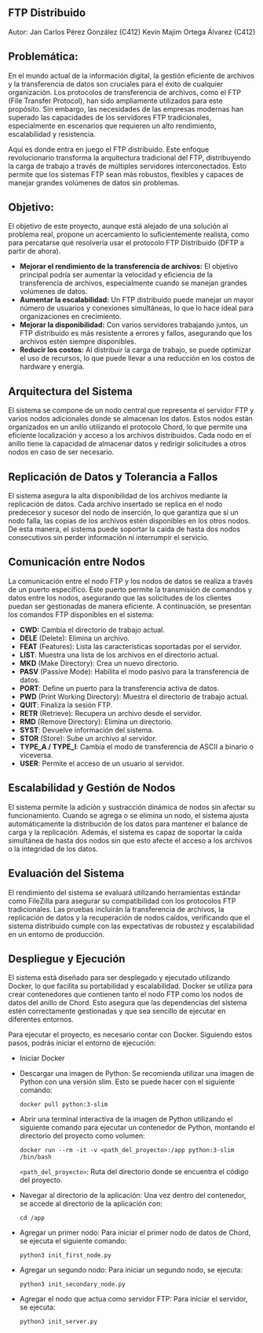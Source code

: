 ## FTP Distribuido
Autor:
Jan Carlos Pérez González (C412)
Kevin Majim Ortega Álvarez (C412)

## Problemática:
En el mundo actual de la información digital, la gestión eficiente de archivos y la transferencia de datos son cruciales para el éxito de cualquier organización. Los protocolos de transferencia de archivos, como el FTP (File Transfer Protocol), han sido ampliamente utilizados para este propósito. Sin embargo, las necesidades de las empresas modernas han superado las capacidades de los servidores FTP tradicionales, especialmente en escenarios que requieren un alto rendimiento, escalabilidad y resistencia. 

Aquí es donde entra en juego el FTP distribuido. Este enfoque revolucionario transforma la arquitectura tradicional del FTP, distribuyendo la carga de trabajo a través de múltiples servidores interconectados. Esto permite que los sistemas FTP sean más robustos, flexibles y capaces de manejar grandes volúmenes de datos sin problemas. 

## Objetivo:
El objetivo de este proyecto, aunque está alejado de una solución al problema real, propone un acercamiento lo suficientemente realista, como para percatarse qué resolvería usar el protocolo FTP Distribuido (DFTP a partir de ahora).
* **Mejorar el rendimiento de la transferencia de archivos:** El objetivo principal podría ser aumentar la velocidad y eficiencia de la transferencia de archivos, especialmente cuando se manejan grandes volúmenes de datos. 
* **Aumentar la escalabilidad:**  Un FTP distribuido puede manejar un mayor número de usuarios y conexiones simultáneas, lo que lo hace ideal para organizaciones en crecimiento. 
* **Mejorar la disponibilidad:**  Con varios servidores trabajando juntos, un FTP distribuido es más resistente a errores y fallos, asegurando que los archivos estén siempre disponibles.
* **Reducir los costos:**  Al distribuir la carga de trabajo, se puede optimizar el uso de recursos, lo que puede llevar a una reducción en los costos de hardware y energía.

## Arquitectura del Sistema
El sistema se compone de un nodo central que representa el servidor FTP y varios nodos adicionales donde se almacenan los datos. Estos nodos están organizados en un anillo utilizando el protocolo Chord, lo que permite una eficiente localización y acceso a los archivos distribuidos. Cada nodo en el anillo tiene la capacidad de almacenar datos y redirigir solicitudes a otros nodos en caso de ser necesario.

## Replicación de Datos y Tolerancia a Fallos
El sistema asegura la alta disponibilidad de los archivos mediante la replicación de datos. Cada archivo insertado se replica en el nodo predecesor y sucesor del nodo de inserción, lo que garantiza que si un nodo falla, las copias de los archivos estén disponibles en los otros nodos. De esta manera, el sistema puede soportar la caída de hasta dos nodos consecutivos sin perder información ni interrumpir el servicio.

## Comunicación entre Nodos
La comunicación entre el nodo FTP y los nodos de datos se realiza a través de un puerto específico. Este puerto permite la transmisión de comandos y datos entre los nodos, asegurando que las solicitudes de los clientes puedan ser gestionadas de manera eficiente. A continuación, se presentan los comandos FTP disponibles en el sistema:

* **CWD:** Cambia el directorio de trabajo actual.
* **DELE** (Delete): Elimina un archivo.
* **FEAT** (Features): Lista las características soportadas por el servidor.
* **LIST**: Muestra una lista de los archivos en el directorio actual.
* **MKD** (Make Directory): Crea un nuevo directorio.
* **PASV** (Passive Mode): Habilita el modo pasivo para la transferencia de datos.
* **PORT**: Define un puerto para la transferencia activa de datos.
* **PWD** (Print Working Directory): Muestra el directorio de trabajo actual.
* **QUIT**: Finaliza la sesión FTP.
* **RETR** (Retrieve): Recupera un archivo desde el servidor.
* **RMD** (Remove Directory): Elimina un directorio.
* **SYST**: Devuelve información del sistema.
* **STOR** (Store): Sube un archivo al servidor.
* **TYPE_A / TYPE_I**: Cambia el modo de transferencia de ASCII a binario o viceversa.
* **USER**: Permite el acceso de un usuario al servidor.

## Escalabilidad y Gestión de Nodos
El sistema permite la adición y sustracción dinámica de nodos sin afectar su funcionamiento. Cuando se agrega o se elimina un nodo, el sistema ajusta automáticamente la distribución de los datos para mantener el balance de carga y la replicación. Además, el sistema es capaz de soportar la caída simultánea de hasta dos nodos sin que esto afecte el acceso a los archivos o la integridad de los datos.

## Evaluación del Sistema
El rendimiento del sistema se evaluará utilizando herramientas estándar como FileZilla para asegurar su compatibilidad con los protocolos FTP tradicionales. Las pruebas incluirán la transferencia de archivos, la replicación de datos y la recuperación de nodos caídos, verificando que el sistema distribuido cumple con las expectativas de robustez y escalabilidad en un entorno de producción.

## Despliegue y Ejecución

El sistema está diseñado para ser desplegado y ejecutado utilizando Docker, lo que facilita su portabilidad y escalabilidad. Docker se utiliza para crear contenedores que contienen tanto el nodo FTP como los nodos de datos del anillo de Chord. Esto asegura que las dependencias del sistema estén correctamente gestionadas y que sea sencillo de ejecutar en diferentes entornos.

Para ejecutar el proyecto, es necesario contar con Docker. Siguiendo estos pasos, podrás iniciar el entorno de ejecución:

* Iniciar Docker
* Descargar una imagen de Python: Se recomienda utilizar una imagen de Python con una versión slim. Esto se puede hacer con el siguiente comando:
  
  ``` docker pull python:3-slim ```
  
* Abrir una terminal interactiva de la imagen de Python utilizando el siguiente comando para ejecutar un contenedor de Python, montando el directorio del proyecto como volumen:
  
  ``` docker run --rm -it -v <path_del_proyecto>:/app python:3-slim /bin/bash ```
  
  ```<path_del_proyecto>```: Ruta del directorio donde se encuentra el código del proyecto.
  
* Navegar al directorio de la aplicación: Una vez dentro del contenedor, se accede al directorio de la aplicación con:

  ```cd /app```
  
* Agregar un primer nodo: Para iniciar el primer nodo de datos de Chord, se ejecuta el siguiente comando:

  ```python3 init_first_node.py```
  
* Agregar un segundo nodo: Para iniciar un segundo nodo, se ejecuta:

  ```python3 init_secondary_node.py```
  
* Agregar el nodo que actua como servidor FTP: Para iniciar el servidor, se ejecuta:

  ```python3 init_server.py```






